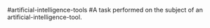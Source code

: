 #artificial-intelligence-tools
#A task performed on the subject of an artificial-intelligence-tool.
